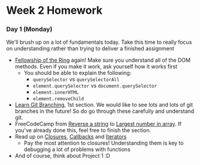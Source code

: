 # Week 2 Homework

### Day 1 (Monday)

We'll brush up on a lot of fundamentals today. Take this time to really focus on understanding rather than trying to deliver a finished assignment

* [Fellowship of the Ring](labs/fellowship.md) again! Make sure you understand all of the DOM methods. Even if you make it work, ask yourself how it works first
  * You should be able to explain the following:
    * `querySelector` vs `querySelectorAll`
    * `element.querySelector` vs `document.querySelector`
    * `element.innerHTML`
    * `element.removeChild`
* [Learn Git Branching](http://learngitbranching.js.org/), 1st section. We would like to see lots and lots of git branches in the future! So do go through these carefully and understand git.
* FreeCodeCamp from [Reverse a string](https://www.freecodecamp.com/challenges/reverse-a-string) to [Largest number in array](https://www.freecodecamp.com/challenges/return-largest-numbers-in-arrays). If you've already done this, feel free to finish the section.
* Read up on [Closures](02-js-jquery/closures.md), [Callbacks](02-js-jquery/js-callbacks-iterators/callbacks.md) and [Iterators](02-js-jquery/js-callbacks-iterators/iterators.md)
  * Pay the most attention to closures! Understanding them is key to debugging a lot of problems with functions
* And of course, think about Project 1 :D
